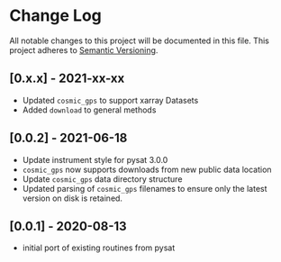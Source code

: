 # Change Log
All notable changes to this project will be documented in this file.
This project adheres to [Semantic Versioning](http://semver.org/).

## [0.x.x] - 2021-xx-xx
* Updated `cosmic_gps` to support xarray Datasets
* Added `download` to general methods


## [0.0.2] - 2021-06-18
* Update instrument style for pysat 3.0.0
* `cosmic_gps` now supports downloads from new public data location
* Update `cosmic_gps` data directory structure
* Updated parsing of `cosmic_gps` filenames to ensure only the latest
  version on disk is retained.

## [0.0.1] - 2020-08-13
* initial port of existing routines from pysat
